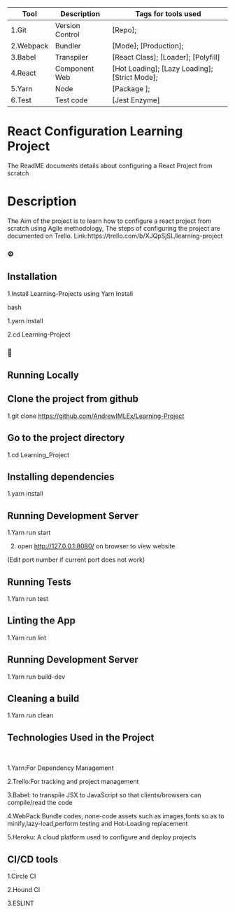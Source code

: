 <!--
The Readme file documents the project description and installation and set up instructions
-->
<!--
Align main heading to the center of the page
-->
| Tool                | Description                    | Tags for tools used                                                                                               |
| ------------------- | ------------------------------ | ---------------------------------------------------------------------------------------------------- |
| 1.Git                 | Version Control                | [Repo];                                                         |
| 2.Webpack             | Bundler                        | [Mode]; [Production];                        |
| 3.Babel               | Transpiler                     | [React Class]; [Loader]; [Polyfill]                                                     |
| 4.React               | Component Web                  | [Hot Loading]; [Lazy Loading]; [Strict Mode]; |
| 5.Yarn                 | Node                           | [Package ];                                                                  |
| 6.Test                | Test code                      | [Jest Enzyme]                                                                     |


<div align="left">
<h1>React Configuration Learning Project</h1> The ReadME documents details about configuring a React Project from scratch 

<!-- Badges -->
<p>
<h1> Description</h1>
The Aim of the project is to learn how to configure a react project from scratch using Agile methodology,
The steps of configuring the project are documented on Trello. Link:https://trello.com/b/XJQpSjSL/learning-project

<!-- Installation -->
### :gear:<h2>Installation</h2>

1.Install Learning-Projects using Yarn Install

bash
  <p>1.yarn install</p>
  <p>2.cd Learning-Project</p>
  
<!-- Run Locally -->
### :running:<h2> Running Locally</h2>

<!-- Cloning the project from Github -->
<h2>Clone the project from github</h2>

  1.git clone https://github.com/AndrewIMLEx/Learning-Project

<!-- Going into the project Directory/Folder -->
<h2>Go to the project directory</h2>

  1.cd Learning_Project

<!-- Installing dependencies using Yarn -->
<h2>Installing dependencies</h2>

  1.yarn install

<!-- Running the Application Production Mode -->
<h2>Running Development Server</h2>

  1.Yarn run start

  2. open http://127.0.0.1:8080/ on browser to view website

  (Edit port number if current port does not work)

<!-- Running Tests on the Application -->
<h2>Running Tests</h2>

  1.Yarn run test

<!-- Linting the Application -->
<h2>Linting the App</h2>

  1.Yarn run lint

<!-- Running the Application Development Mode -->
<h2>Running Development Server</h2>

  1.Yarn run build-dev

<!-- Running the Application Development Mode -->
<h2>Cleaning a build</h2>

  1.Yarn run clean


<!-- Technologies Used -->
  
<h2>Technologies Used in the Project</h2>
<br>
  <p>1.Yarn:For Dependency Management</p>
  <p>2.Trello:For tracking and project management</p>
  <p>3.Babel: to transpile JSX to JavaScript so that clients/browsers can compile/read the code</p>
  <p>4.WebPack:Bundle codes, none-code assets such as images,fonts so as to minify,lazy-load,perform testing and Hot-Loading replacement</p>
  <p>5.Heroku: A cloud platform used to configure and deploy projects</p>
  <h2>CI/CD tools</h2>
  <p>1.Circle CI</p> 
  <p>2.Hound CI</p> 
  <p>3.ESLINT</p>
</p>
<div>



